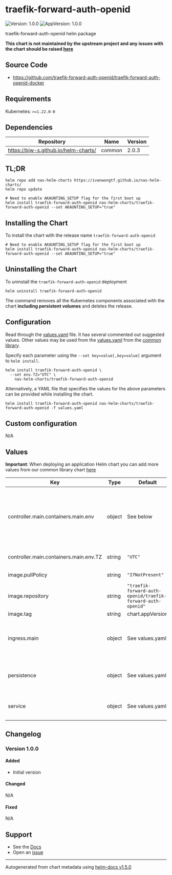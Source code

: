 # traefik-forward-auth-openid

![Version: 1.0.0](https://img.shields.io/badge/Version-1.0.0-informational?style=flat-square) ![AppVersion: 1.0.0](https://img.shields.io/badge/AppVersion-1.0.0-informational?style=flat-square)

traefik-forward-auth-openid helm package

**This chart is not maintained by the upstream project and any issues with the chart should be raised [here](https://github.com/ivanwongtf/helm-charts/issues/new/choose)**

## Source Code

* <https://github.com/traefik-forward-auth-openid/traefik-forward-auth-openid-docker>

## Requirements

Kubernetes: `>=1.22.0-0`

## Dependencies

| Repository | Name | Version |
|------------|------|---------|
| https://bjw-s.github.io/helm-charts/ | common | 2.0.3 |

## TL;DR

```console
helm repo add nas-helm-charts https://ivanwongtf.github.io/nas-helm-charts/
helm repo update

# Need to enable AKAUNTING_SETUP flag for the first boot up
helm install traefik-forward-auth-openid nas-helm-charts/traefik-forward-auth-openid --set AKAUNTING_SETUP="true"
```

## Installing the Chart

To install the chart with the release name `traefik-forward-auth-openid`

```console
# Need to enable AKAUNTING_SETUP flag for the first boot up
helm install traefik-forward-auth-openid nas-helm-charts/traefik-forward-auth-openid --set AKAUNTING_SETUP="true"
```

## Uninstalling the Chart

To uninstall the `traefik-forward-auth-openid` deployment

```console
helm uninstall traefik-forward-auth-openid
```

The command removes all the Kubernetes components associated with the chart **including persistent volumes** and deletes the release.

## Configuration

Read through the [values.yaml](./values.yaml) file. It has several commented out suggested values.
Other values may be used from the [values.yaml](https://github.com/bjw-s/helm-charts/tree/main/charts/library/common/values.yaml) from the [common library](https://github.com/bjw-s/helm-charts/tree/main/charts/library/common).

Specify each parameter using the `--set key=value[,key=value]` argument to `helm install`.

```console
helm install traefik-forward-auth-openid \
  --set env.TZ="UTC" \
    nas-helm-charts/traefik-forward-auth-openid
```

Alternatively, a YAML file that specifies the values for the above parameters can be provided while installing the chart.

```console
helm install traefik-forward-auth-openid nas-helm-charts/traefik-forward-auth-openid -f values.yaml
```

## Custom configuration

N/A

## Values

**Important**: When deploying an application Helm chart you can add more values from our common library chart [here](https://github.com/bjw-s/helm-charts/tree/main/charts/library/common)

| Key | Type | Default | Description |
|-----|------|---------|-------------|
| controller.main.containers.main.env | object | See below | environment variables. See more environment variables in the [traefik-forward-auth-openid documentation](https://traefik-forward-auth-openid.org/docs). |
| controller.main.containers.main.env.TZ | string | `"UTC"` | Set the container timezone |
| image.pullPolicy | string | `"IfNotPresent"` | image pull policy |
| image.repository | string | `"traefik-forward-auth-openid/traefik-forward-auth-openid"` | image repository |
| image.tag | string | chart.appVersion | image tag |
| ingress.main | object | See values.yaml | Enable and configure ingress settings for the chart under this key. |
| persistence | object | See values.yaml | Configure persistence settings for the chart under this key. |
| service | object | See values.yaml | Configures service settings for the chart. |

## Changelog

### Version 1.0.0

#### Added

- Initial version

#### Changed

N/A

#### Fixed

N/A

## Support

- See the [Docs](https://bjw-s.github.io/helm-charts/docs/)
- Open an [issue](https://github.com/ivanwongtf/nas-helm-charts/issues/new/choose)

----------------------------------------------
Autogenerated from chart metadata using [helm-docs v1.5.0](https://github.com/norwoodj/helm-docs/releases/v1.5.0)
